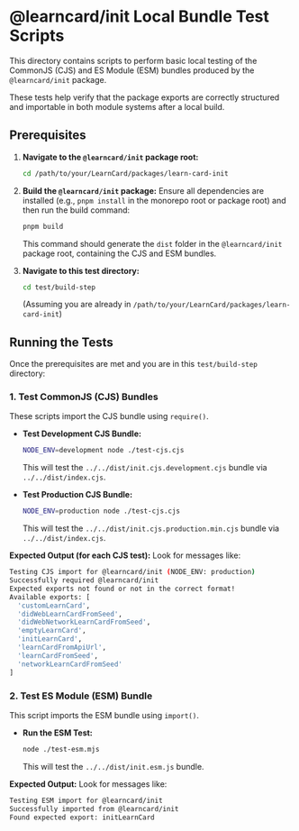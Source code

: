 # @learncard/init Local Bundle Test Scripts

This directory contains scripts to perform basic local testing of the CommonJS (CJS) and ES Module (ESM) bundles produced by the `@learncard/init` package.

These tests help verify that the package exports are correctly structured and importable in both module systems after a local build.

## Prerequisites

1.  **Navigate to the `@learncard/init` package root:**

    ```bash
    cd /path/to/your/LearnCard/packages/learn-card-init
    ```

2.  **Build the `@learncard/init` package:**
    Ensure all dependencies are installed (e.g., `pnpm install` in the monorepo root or package root) and then run the build command:

    ```bash
    pnpm build
    ```

    This command should generate the `dist` folder in the `@learncard/init` package root, containing the CJS and ESM bundles.

3.  **Navigate to this test directory:**
    ```bash
    cd test/build-step
    ```
    (Assuming you are already in `/path/to/your/LearnCard/packages/learn-card-init`)

## Running the Tests

Once the prerequisites are met and you are in this `test/build-step` directory:

### 1. Test CommonJS (CJS) Bundles

These scripts import the CJS bundle using `require()`.

-   **Test Development CJS Bundle:**

    ```bash
    NODE_ENV=development node ./test-cjs.cjs
    ```

    This will test the `../../dist/init.cjs.development.cjs` bundle via `../../dist/index.cjs`.

-   **Test Production CJS Bundle:**
    ```bash
    NODE_ENV=production node ./test-cjs.cjs
    ```
    This will test the `../../dist/init.cjs.production.min.cjs` bundle via `../../dist/index.cjs`.

**Expected Output (for each CJS test):**
Look for messages like:

```bash
Testing CJS import for @learncard/init (NODE_ENV: production)
Successfully required @learncard/init
Expected exports not found or not in the correct format!
Available exports: [
  'customLearnCard',
  'didWebLearnCardFromSeed',
  'didWebNetworkLearnCardFromSeed',
  'emptyLearnCard',
  'initLearnCard',
  'learnCardFromApiUrl',
  'learnCardFromSeed',
  'networkLearnCardFromSeed'
]
```

### 2. Test ES Module (ESM) Bundle

This script imports the ESM bundle using `import()`.

-   **Run the ESM Test:**
    ```bash
    node ./test-esm.mjs
    ```
    This will test the `../../dist/init.esm.js` bundle.

**Expected Output:**
Look for messages like:

```bash
Testing ESM import for @learncard/init
Successfully imported from @learncard/init
Found expected export: initLearnCard
```
